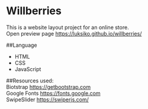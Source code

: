 # Willberries
This is a website layout project for an online store.<br>
Open preview page
https://luksiko.github.io/willberries/

##Language 
- HTML
- CSS
- JavaScript

##Resources used:<br>
Biotstrap https://getbootstrap.com <br>
Google Fonts https://fonts.google.com <br>
SwipeSlider https://swiperjs.com/
